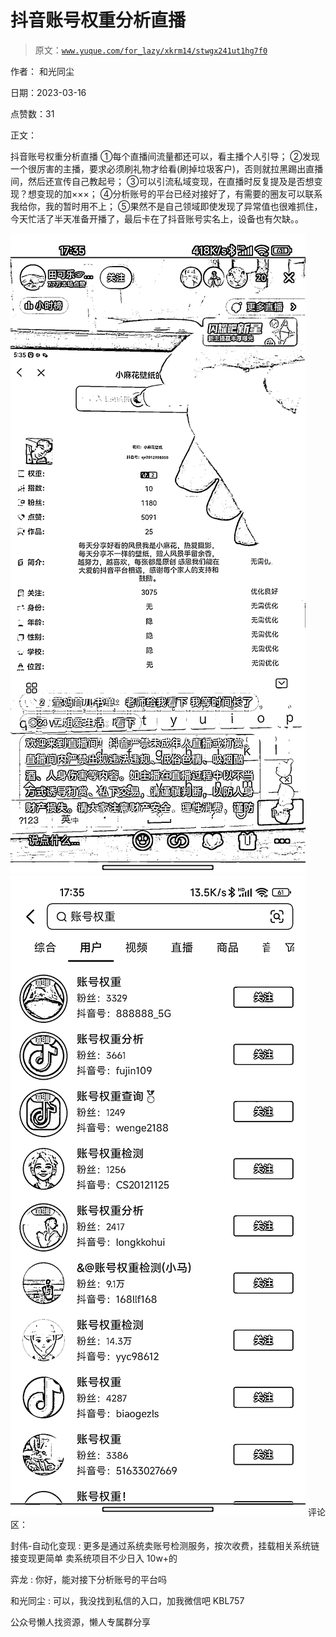 # 抖音账号权重分析直播

> 原文：[`www.yuque.com/for_lazy/xkrm14/stwgx241ut1hg7f0`](https://www.yuque.com/for_lazy/xkrm14/stwgx241ut1hg7f0)



作者： 和光同尘



日期：2023-03-16



点赞数：31

<ne-hole id="u0316149f" data-lake-id="u0316149f">

正文：



抖音账号权重分析直播 ①每个直播间流量都还可以，看主播个人引导； ②发现一个很厉害的主播，要求必须刷礼物才给看(刷掉垃圾客户)，否则就拉黑踢出直播间，然后还宣传自己教起号； ③可以引流私域变现，在直播时反复提及是否想变现？想变现的加×××； ④分析账号的平台已经对接好了，有需要的圈友可以联系我给你，我的暂时用不上； ⑤果然不是自己领域即使发现了异常值也很难抓住，今天忙活了半天准备开播了，最后卡在了抖音账号实名上，设备也有欠缺。。



![](img/614b713593b51378df35ae783588797f.png)  <ne-p id="u21d0af45" data-lake-id="u21d0af45">![](img/8ca004396bf1c6832b2a0ea00c59cde2.png)  <ne-hole id="u005bd9f4" data-lake-id="u005bd9f4"><ne-p id="u18fcb19c" data-lake-id="u18fcb19c">评论区：



封伟-自动化变现 : 更多是通过系统卖账号检测服务，按次收费，挂载相关系统链接变现更简单 卖系统项目不少日入 10w+的



弈龙 : 你好，能对接下分析账号的平台吗



和光同尘 : 可以，我没找到私信的入口，加我微信吧 KBL757

<ne-hole id="ucbc2cf6e" data-lake-id="ucbc2cf6e">

公众号懒人找资源，懒人专属群分享

</ne-hole></ne-hole></ne-p></ne-p></ne-hole>
